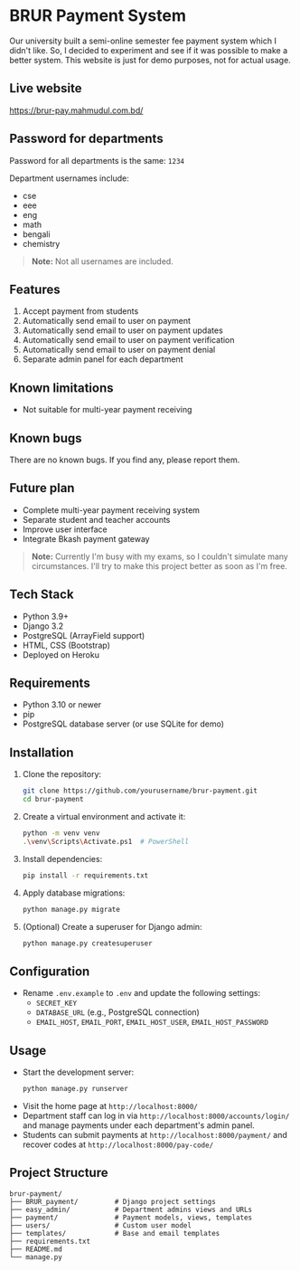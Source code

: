 # BRUR Payment System

Our university built a semi-online semester fee payment system which I didn't like. So, I decided to experiment and see if it was possible to make a better system. This website is just for demo purposes, not for actual usage.

## Live website

https://brur-pay.mahmudul.com.bd/

## Password for departments

Password for all departments is the same: `1234`

Department usernames include:

- cse
- eee
- eng
- math
- bengali
- chemistry

> **Note:** Not all usernames are included.

## Features

1. Accept payment from students
2. Automatically send email to user on payment
3. Automatically send email to user on payment updates
4. Automatically send email to user on payment verification
5. Automatically send email to user on payment denial
6. Separate admin panel for each department

## Known limitations

- Not suitable for multi-year payment receiving

## Known bugs

There are no known bugs. If you find any, please report them.

## Future plan

- Complete multi-year payment receiving system
- Separate student and teacher accounts
- Improve user interface
- Integrate Bkash payment gateway

> **Note:** Currently I'm busy with my exams, so I couldn't simulate many circumstances. I'll try to make this project better as soon as I'm free.

## Tech Stack

- Python 3.9+
- Django 3.2
- PostgreSQL (ArrayField support)
- HTML, CSS (Bootstrap)
- Deployed on Heroku

## Requirements

- Python 3.10 or newer
- pip
- PostgreSQL database server (or use SQLite for demo)

## Installation

1. Clone the repository:
   ```bash
   git clone https://github.com/yourusername/brur-payment.git
   cd brur-payment
   ```
2. Create a virtual environment and activate it:
   ```bash
   python -m venv venv
   .\venv\Scripts\Activate.ps1  # PowerShell
   ```
3. Install dependencies:
   ```bash
   pip install -r requirements.txt
   ```
4. Apply database migrations:
   ```bash
   python manage.py migrate
   ```
5. (Optional) Create a superuser for Django admin:
   ```bash
   python manage.py createsuperuser
   ```

## Configuration

- Rename `.env.example` to `.env` and update the following settings:
  - `SECRET_KEY`
  - `DATABASE_URL` (e.g., PostgreSQL connection)
  - `EMAIL_HOST`, `EMAIL_PORT`, `EMAIL_HOST_USER`, `EMAIL_HOST_PASSWORD`

## Usage

- Start the development server:
  ```bash
  python manage.py runserver
  ```
- Visit the home page at `http://localhost:8000/`
- Department staff can log in via `http://localhost:8000/accounts/login/` and manage payments under each department's admin panel.
- Students can submit payments at `http://localhost:8000/payment/` and recover codes at `http://localhost:8000/pay-code/`

## Project Structure

```
brur-payment/
├── BRUR_payment/         # Django project settings
├── easy_admin/           # Department admins views and URLs
├── payment/              # Payment models, views, templates
├── users/                # Custom user model
├── templates/            # Base and email templates
├── requirements.txt
├── README.md
└── manage.py
```
